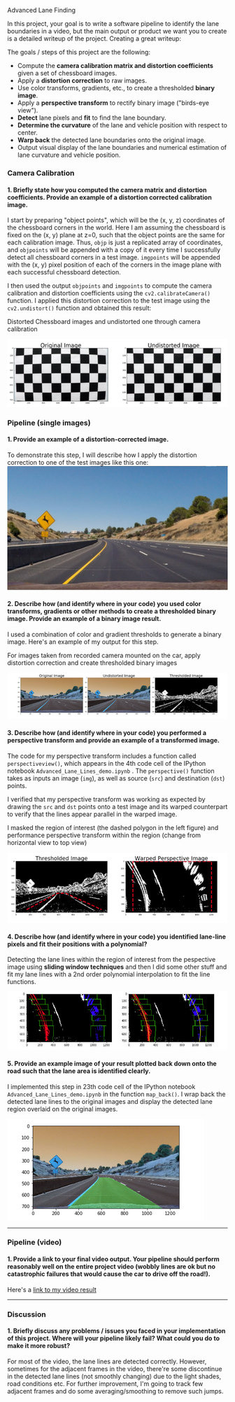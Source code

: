 Advanced Lane Finding


In this project, your goal is to write a software pipeline to identify the lane boundaries in a video, but the main output or product we want you to create is a detailed writeup of the project.  Creating a great writeup:

The goals / steps of this project are the following:

* Compute the **camera calibration matrix and distortion coefficients** given a set of chessboard images.
* Apply a **distortion correction** to raw images.
* Use color transforms, gradients, etc., to create a thresholded **binary image**.
* Apply a **perspective transform** to rectify binary image ("birds-eye view").
* **Detect** lane pixels and **fit** to find the lane boundary.
* **Determine the curvature** of the lane and vehicle position with respect to center.
* **Warp back** the detected lane boundaries onto the original image.
* Output visual display of the lane boundaries and numerical estimation of lane curvature and vehicle position.



[image1]: ./output_images/undistort_output.png	"Undistorted"
[image2]: ./output_images/binary_combo.png	"Binary Example"
[image3]: ./output_images/test2.jpg	"original"
[image4]: ./output_images/perspective.png	"Perspective"
[image5]: ./output_images/color_fit_lines.png	"Fit Visual"
[image6]: ./output_images/example_output.png	"Output"
[video1]: ./project_video_output.mp4



### Camera Calibration

#### 1. Briefly state how you computed the camera matrix and distortion coefficients. Provide an example of a distortion corrected calibration image.

I start by preparing "object points", which will be the (x, y, z) coordinates of the chessboard corners in the world. Here I am assuming the chessboard is fixed on the (x, y) plane at z=0, such that the object points are the same for each calibration image.  Thus, `objp` is just a replicated array of coordinates, and `objpoints` will be appended with a copy of it every time I successfully detect all chessboard corners in a test image.  `imgpoints` will be appended with the (x, y) pixel position of each of the corners in the image plane with each successful chessboard detection.  

I then used the output `objpoints` and `imgpoints` to compute the camera calibration and distortion coefficients using the `cv2.calibrateCamera()` function.  I applied this distortion correction to the test image using the `cv2.undistort()` function and obtained this result: 



Distorted Chessboard images and undistorted one through camera calibration

![undistored][image1] 



### Pipeline (single images)

#### 1. Provide an example of a distortion-corrected image.

To demonstrate this step, I will describe how I apply the distortion correction to one of the test images like this one:![original][image3]



#### 2. Describe how (and identify where in your code) you used color transforms, gradients or other methods to create a thresholded binary image.  Provide an example of a binary image result.

I used a combination of color and gradient thresholds to generate a binary image. Here's an example of my output for this step. 

For images taken from recorded camera mounted on the car,  apply distortion correction and create thresholded binary images

![binary images][image2]

#### 3. Describe how (and identify where in your code) you performed a perspective transform and provide an example of a transformed image.

The code for my perspective transform includes a function called `perspectiveview()`, which appears in  the 4th code cell of the IPython notebook `Advanced_Lane_Lines_demo.ipynb` . The `perspective()` function takes as inputs an image (`img`), as well as source (`src`) and destination (`dst`) points.  

I verified that my perspective transform was working as expected by drawing the `src` and `dst` points onto a test image and its warped counterpart to verify that the lines appear parallel in the warped image.

I masked the region of interest (the dashed polygon in the left figure) and performance perspective transform within the region (change from horizontal view to top view)

![perspective_transform][image4]

#### 4. Describe how (and identify where in your code) you identified lane-line pixels and fit their positions with a polynomial?

Detecting the lane lines within the region of interest from the pespective image using **sliding window techniques** and then I did some other stuff and fit my lane lines with a 2nd order polynomial interpolation to fit the line functions.

![fit lane][image5]



#### 5. Provide an example image of your result plotted back down onto the road such that the lane area is identified clearly.

I implemented this step in  23th code cell of the IPython notebook `Advanced_Lane_Lines_demo.ipynb`  in the function `map_back()`. I wrap back the detected lane lines to the original images and display the detected lane region overlaid on the original images.

![output][image6]

------

### Pipeline (video)

#### 1. Provide a link to your final video output.  Your pipeline should perform reasonably well on the entire project video (wobbly lines are ok but no catastrophic failures that would cause the car to drive off the road!).

Here's a [link to my video result](./project_video_output.mp4)

------

### Discussion

#### 1. Briefly discuss any problems / issues you faced in your implementation of this project.  Where will your pipeline likely fail?  What could you do to make it more robust?

For most of the video, the lane lines are detected correctly. However, sometimes for the adjacent frames in the video, there're some discontinue in the detected lane lines (not smoothly changing) due to the light shades, road conditions etc.  For further improvement, I'm going to track few adjacent frames and do some averaging/smoothing to remove such jumps.